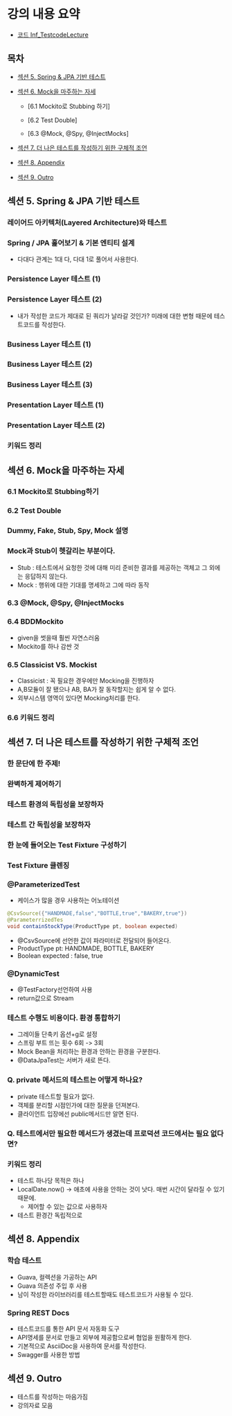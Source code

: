 # 강의 내용 요약

- [코드 Inf_TestcodeLecture](https://github.com/koratoo/Inf_TestcodeLecture.git)

## 목차

- [섹션 5. Spring & JPA 기반 테스트](#섹션-5-spring--jpa-기반-테스트)

- [섹션 6. Mock을 마주하는 자세](#섹션-6-mock을-마주하는-자세)

  - [6.1 Mockito로 Stubbing 하기]

  - [6.2 Test Double]

  - [6.3 @Mock, @Spy, @InjectMocks]

- [섹션 7. 더 나은 테스트를 작성하기 위한 구체적 조언](#섹션-7-더-나은-테스트를-작성하기-위한-구체적-조언)
- [섹션 8. Appendix](#섹션-8-appendix)
- [섹션 9. Outro](#섹션-9-outro)

## 섹션 5. Spring & JPA 기반 테스트

### 레이어드 아키텍처(Layered Architecture)와 테스트

### Spring / JPA 훑어보기 & 기본 엔티티 설계
- 다대다 관계는 1대 다, 다대 1로 풀어서 사용한다.

### Persistence Layer 테스트 (1)

### Persistence Layer 테스트 (2)
- 내가 작성한 코드가 제대로 된 쿼리가 날라갈 것인가? 미래에 대한 변형 때문에 테스트코드를 작성한다.

### Business Layer 테스트 (1)

### Business Layer 테스트 (2)

### Business Layer 테스트 (3)

### Presentation Layer 테스트 (1)

### Presentation Layer 테스트 (2)

### 키워드 정리

## 섹션 6. Mock을 마주하는 자세

### 6.1 Mockito로 Stubbing하기

### 6.2 Test Double

### Dummy, Fake, Stub, Spy, Mock 설명

### Mock과 Stub이 헷갈리는 부분이다.

- Stub : 테스트에서 요청한 것에 대해 미리 준비한 결과를 제공하는 객체고 그 외에는 응답하지 않는다.
- Mock : 행위에 대한 기대를 명세하고 그에 따라 동작

### 6.3 @Mock, @Spy, @InjectMocks

### 6.4 BDDMockito

- given을 썻을때 훨씬 자연스러움
- Mockito를 하나 감싼 것

### 6.5 Classicist VS. Mockist

- Classicist : 꼭 필요한 경우에만 Mocking을 진행하자
- A,B모듈이 잘 됐으나 AB, BA가 잘 동작할지는 쉽게 알 수 없다.
- 외부시스템 영역이 있다면 Mocking처리를 한다.

### 6.6 키워드 정리

## 섹션 7. 더 나은 테스트를 작성하기 위한 구체적 조언

### 한 문단에 한 주제!

### 완벽하게 제어하기

### 테스트 환경의 독립성을 보장하자

### 테스트 간 독립성을 보장하자

### 한 눈에 들어오는 Test Fixture 구성하기

### Test Fixture 클렌징

### @ParameterizedTest

- 케이스가 많을 경우 사용하는 어노테이션

```java
@CsvSource({"HANDMADE,false","BOTTLE,true","BAKERY,true"})
@ParameterrizedTes
void containStockType(ProductType pt, boolean expected)
```

- @CsvSource에 선언한 값이 파라미터로 전달되어 들어온다.
- ProductType pt: HANDMADE, BOTTLE, BAKERY
- Boolean expected : false, true

### @DynamicTest

- @TestFactory선언하여 사용
- return값으로 Stream

### 테스트 수행도 비용이다. 환경 통합하기

- 그레이들 단축키 옵션+g로 설정
- 스프링 부트 뜨는 횟수 6회 -> 3회
- Mock Bean을 처리하는 환경과 안하는 환경을 구분한다.
- @DataJpaTest는 서버가 새로 뜬다.

### Q. private 메서드의 테스트는 어떻게 하나요?

- private 테스트할 필요가 없다.
- 객체를 분리할 시점인가에 대한 질문을 던져본다.
- 클라이언트 입장에선 public메서드만 알면 된다.

### Q. 테스트에서만 필요한 메서드가 생겼는데 프로덕션 코드에서는 필요 없다면?

### 키워드 정리

- 테스트 하나당 목적은 하나
- LocalDate.now() -> 애초에 사용을 안하는 것이 낫다. 매번 시간이 달라질 수 있기 때문에.
  - 제어할 수 있는 값으로 사용하자
- 테스트 환경간 독립적으로

## 섹션 8. Appendix

### 학습 테스트

- Guava, 컬렉션을 가공하는 API
- Guava 의존성 주입 후 사용
- 남이 작성한 라이브러리를 테스트할때도 테스트코드가 사용될 수 있다.

### Spring REST Docs

- 테스트코드를 통한 API 문서 자동화 도구
- API명세를 문서로 만들고 외부에 제공함으로써 협업을 원활하게 한다.
- 기본적으로 AsciiDoc을 사용하여 문서를 작성한다.
- Swagger를 사용한 방법

## 섹션 9. Outro

- 테스트를 작성하는 마음가짐
- 강의자료 모음
